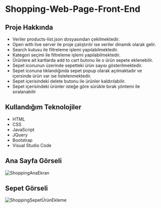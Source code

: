 # Shopping-Web-Page-Front-End

## Proje Hakkında
* Veriler products-list.json dosyasından çekilmektedir.
* Open with live server ile proje çalıştırılır ise veriler dinamik olarak gelir.
* Search kutusu ile filtreleme işlemi yapılabilmektedir.
* Kategori seçimi ile filtreleme işlemi yapılabilmektedir.
* Ürünlere ait kartlarda add to cart butonu ile o ürün sepete eklenebilir.
* Sepet iconunun üzerinde sepetteki ürün sayısı gösterilmektedir.
* Sepet iconuna tıklandığında sepet popup olarak açılmaktadır ve içersinde ürün var ise listelenmektedir.
* Sepet içerisindeki delete butonu ile ürünler kaldırılabilir.
* Sepet içerisindeki ürünler isteğe göre sürükle bırak yöntemi ile sıralanabilir

## Kullandığım Teknolojiler
* HTML
* CSS
* JavaScript
* JQuery
* Bootstrap
* Visual Studio Code

## Ana Sayfa Görseli
![ShoppingAnaEkran](https://user-images.githubusercontent.com/71833177/151571722-4cc12ae2-00b0-458a-bcd4-86bcfeb6df11.PNG)

## Sepet Görseli
![ShoppingSepetÜrünEkleme](https://user-images.githubusercontent.com/71833177/151573285-3dd69d1a-7000-4f18-9109-e5e5db65ccac.PNG)

